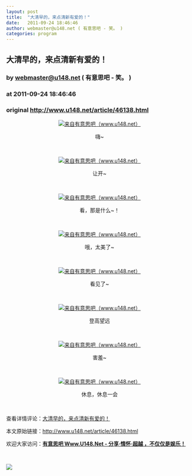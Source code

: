 ```yaml
---
layout: post
title:  "大清早的，来点清新有爱的！"
date:   2011-09-24 18:46:46
author: webmaster@u148.net ( 有意思吧 - 笑。 )
categories: program
---
```


## 大清早的，来点清新有爱的！
### by webmaster@u148.net ( 有意思吧 - 笑。 )
### at 2011-09-24 18:46:46
### original <http://www.u148.net/article/46138.html>

<p style="text-align:center"><a href="http://www.u148.net/article/46138.html"><img alt="来自有意思吧（www.u148.net）" title="大清早的，来点清新有爱的！" src="http://file3.u148.net/2011/9/images/1316614981495.jpg"></a></p>
<p style="text-align:center">嗨~</p>
<p> </p>
<p style="text-align:center"><a href="http://www.u148.net/article/46138.html"><img alt="来自有意思吧（www.u148.net）" title="大清早的，来点清新有爱的！" src="http://file3.u148.net/2011/9/images/1316614986292.jpg"></a></p>
<p style="text-align:center">让开~</p>
<p> </p>
<p style="text-align:center"><a href="http://www.u148.net/article/46138.html"><img alt="来自有意思吧（www.u148.net）" title="大清早的，来点清新有爱的！" src="http://file3.u148.net/2011/9/images/1316614991867.jpg"></a></p>
<p style="text-align:center">看，那是什么~！</p>
<p> </p>
<p style="text-align:center"><a href="http://www.u148.net/article/46138.html"><img alt="来自有意思吧（www.u148.net）" title="大清早的，来点清新有爱的！" src="http://file3.u148.net/2011/9/images/1316614996937.jpg"></a></p>
<p style="text-align:center">哦，太美了~</p>
<p> </p>
<p style="text-align:center"><a href="http://www.u148.net/article/46138.html"><img alt="来自有意思吧（www.u148.net）" title="大清早的，来点清新有爱的！" src="http://file3.u148.net/2011/9/images/1316615000874.jpg"></a></p>
<p style="text-align:center">看见了~</p>
<p> </p>
<p style="text-align:center"><a href="http://www.u148.net/article/46138.html"><img alt="来自有意思吧（www.u148.net）" title="大清早的，来点清新有爱的！" src="http://file3.u148.net/2011/9/images/1316615006162.jpg"></a></p>
<p style="text-align:center">登高望远 </p>
<p> </p>
<p style="text-align:center"><a href="http://www.u148.net/article/46138.html"><img alt="来自有意思吧（www.u148.net）" title="大清早的，来点清新有爱的！" src="http://file3.u148.net/2011/9/images/1316615011209.jpg"></a></p>
<p style="text-align:center">害羞~</p>
<p> </p>
<p style="text-align:center"><a href="http://www.u148.net/article/46138.html"><img alt="来自有意思吧（www.u148.net）" title="大清早的，来点清新有爱的！" src="http://file3.u148.net/2011/9/images/1316615015417.jpg"></a></p>
<p style="text-align:center">休息，休息一会</p><p> </p><p>查看详情评论：<a href="http://www.u148.net/article/46138.html">大清早的，来点清新有爱的！</a></p><p>本文原始链接：<a href="http://www.u148.net/article/46138.html">http://www.u148.net/article/46138.html</a></p><p>欢迎大家访问：<a href="http://www.u148.net"><strong>有意思吧 Www.U148.Net - 分享·情怀·超越 ，不仅仅是娱乐！</strong></a></p><p> </p><p><a href="http://dianpu.tao123.com?pid=mm_26142575_0_0&amp;eventid=102167"><img src="http://img.u148.net/activity/used/Tao123_category.gif" border="0"></a></p><p> </p>